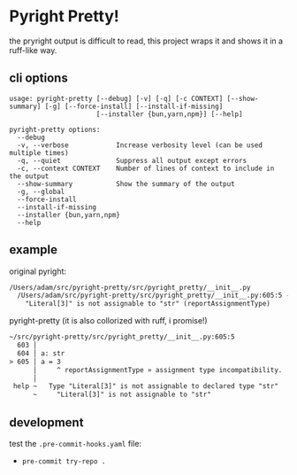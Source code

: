 # Pyright Pretty!

the pryright output is difficult to read, this project wraps it and shows it in a ruff-like way.

## cli options

```text
usage: pyright-pretty [--debug] [-v] [-q] [-c CONTEXT] [--show-summary] [-g] [--force-install] [--install-if-missing]
                      [--installer {bun,yarn,npm}] [--help]

pyright-pretty options:
  --debug
  -v, --verbose            Increase verbosity level (can be used multiple times)
  -q, --quiet              Suppress all output except errors
  -c, --context CONTEXT    Number of lines of context to include in the output
  --show-summary           Show the summary of the output
  -g, --global
  --force-install
  --install-if-missing
  --installer {bun,yarn,npm}
  --help
```

## example

original pyright:

```txt
/Users/adam/src/pyright-pretty/src/pyright_pretty/__init__.py
  /Users/adam/src/pyright-pretty/src/pyright_pretty/__init__.py:605:5 - error: Type "Literal[3]" is not assignable to declared type "str"
    "Literal[3]" is not assignable to "str" (reportAssignmentType)
```

pyright-pretty (it is also collorized with ruff, i promise!)

```txt
~/src/pyright-pretty/src/pyright_pretty/__init__.py:605:5
  603 │
  604 │ a: str
> 605 │ a = 3
      │     ^ reportAssignmentType » assignment type incompatibility.
      │
 help ~   Type "Literal[3]" is not assignable to declared type "str"
      ~     "Literal[3]" is not assignable to "str"
```


## development

test the `.pre-commit-hooks.yaml` file:

- `pre-commit try-repo .`

